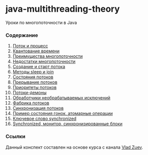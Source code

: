 # java-multithreading-theory
Уроки по многопоточности в Java

### Содержание
1. [Поток и процесс](tutorials/01_поток_и_процесс.md)
2. [Квантование времени](tutorials/02_квантование_времени.md)
3. [Преимущества многопоточности](tutorials/03_преимущества.md)
4. [Недостатки многопоточности](tutorials/04_недостатки.md)
5. [Создание и старт потока](tutorials/05_методы_создания_потока.md)
6. [Методы sleep и join](tutorials/06_методы_sleep_join.md)
7. [Состояния потоков](tutorials/07_состояния_потоков.md)
8. [Прерывание потоков](tutorials/08_прерывание_потоков.md)
9. [Приоритеты потоков](tutorials/09_приоритеты_потоков.md)
10. [Потоки-демоны](tutorials/10_потоки_демоны.md)
11. [Обработчики необрабатываемых исключений](tutorials/11_обработчики.md) 
12. [Фабрика потоков](tutorials/12_фабрика_потоков.md) 
13. [Синхронизация потоков](tutorials/13_синхронизация.md) 
14. [Пример состояния гонок, атомарные операции](tutorials/14_состояние_гонки.md) 
15. [Ключевое слово synchronized](tutorials/15_synchronized.md) 
16. [Synchronized, монитор, синхронизированные блоки](tutorials/16_мониторы.md) 

### Ссылки
Данный конспект составлен на основе курса с канала [Vlad Zuev](https://www.youtube.com/@vladzuev10).